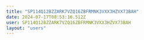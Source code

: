 ```yaml
---
title: "SP114Q12BZZARK7VZQ16ZBFRMNK3VXX3HZVX73BAH"
date: 2024-07-17T08:53:16.512Z
user: SP114Q12BZZARK7VZQ16ZBFRMNK3VXX3HZVX73BAH
layout: "users"
---
```

    